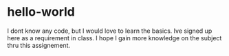 # hello-world
I dont know any code, but I would love to learn the basics. Ive signed up here as a requirement in class. I hope I gain more knowledge on the subject thru this assignement.
